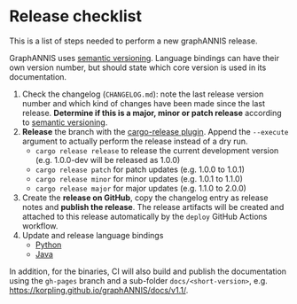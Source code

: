 # Release checklist

This is a list of steps needed to perform a new graphANNIS release.

GraphANNIS uses [semantic versioning](https://semver.org/).
Language bindings can have their own version number, but should state which core version is used in its documentation.

1. Check the changelog (`CHANGELOG.md`): note the last release version number and which kind of changes have been made since the last release.
   **Determine if this is a major, minor or patch release** according to [semantic versioning](https://semver.org/). 
2. **Release** the branch with the [cargo-release plugin](https://crates.io/crates/cargo-release). Append the `--execute` argument to actually perform the release instead of a dry run.
   - `cargo release release` to release the current development version (e.g. 1.0.0-dev will be released as 1.0.0)
   - `cargo release patch` for patch updates (e.g. 1.0.0 to 1.0.1)
   - `cargo release minor` for minor updates (e.g. 1.0.1 to 1.1.0)
   - `cargo release major` for major updates (e.g. 1.1.0 to 2.0.0)
3.  Create the **release on GitHub**, copy the changelog entry as release notes and **publish the release**.
    The release artifacts will be created and attached to this release automatically by the `deploy` GitHub Actions workflow.
4.  Update and release language bindings 
    -  [Python](https://github.com/korpling/graphANNIS-python#release-process)
    -  [Java](https://github.com/korpling/graphANNIS-java#release-process)

In addition, for the binaries, CI will also build and publish the documentation using the `gh-pages` branch and a sub-folder `docs/<short-version>`, e.g. https://korpling.github.io/graphANNIS/docs/v1.1/.
